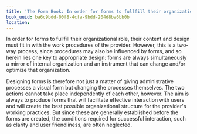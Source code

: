 ```yaml
---
title: 'The Form Book: In order for forms to fullfill their organizational role, th…'
book_uuid: ba6c9bdd-00f8-4cfa-9bdd-204d8ba6bb0b
location: 
---
```


In order for forms to fullfill their organizational role, their content and
design must fit in with the work procedures of the provider. However, this
is a two-way process, since procedures may also be influenced by forms, and
so herein lies one key to appropriate design: forms are always
simultaneously a mirror of internal organization and an instrument that can
change and/or optimize that organization.

Designing forms is therefore not just a matter of giving administrative
processes a visual form but changing the processes themselves. The two
actions cannot take place independently of each other, however. The aim is
always to produce forms that will facilitate effective interaction with
users and will create the best possible organizational structure for the
provider's working practices. But since these are generally established
before the forms are created, the conditions required for successful
interaction, such as clarity and user friendliness, are often neglected.